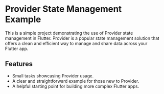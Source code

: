# Provider State Management Example

This is a simple project demonstrating the use of Provider state management in Flutter. Provider is a popular state management solution that offers a clean and efficient way to manage and share data across your Flutter app.

## Features

- Small tasks showcasing Provider usage.
- A clear and straightforward example for those new to Provider.
- A helpful starting point for building more complex Flutter apps.
